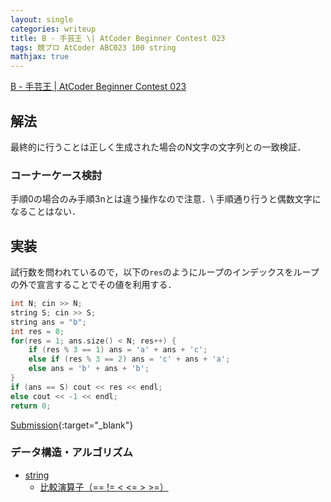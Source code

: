 ```yaml
---
layout: single
categories: writeup
title: B - 手芸王 \| AtCoder Beginner Contest 023
tags: 競プロ AtCoder ABC023 100 string
mathjax: true
---
```


[B - 手芸王 \| AtCoder Beginner Contest 023](https://beta.atcoder.jp/contests/abc023/tasks/abc023_b)

## 解法
最終的に行うことは正しく生成された場合のN文字の文字列との一致検証．
### コーナーケース検討
手順0の場合のみ手順3nとは違う操作なので注意．\\
手順通り行うと偶数文字になることはない．
## 実装
試行数を問われているので，以下の`res`のようにループのインデックスをループの外で宣言することでその値を利用する．
```cpp
int N; cin >> N;
string S; cin >> S;
string ans = "b";
int res = 0;
for(res = 1; ans.size() < N; res++) {
    if (res % 3 == 1) ans = 'a' + ans + 'c';
    else if (res % 3 == 2) ans = 'c' + ans + 'a';
    else ans = 'b' + ans + 'b';
}
if (ans == S) cout << res << endl;
else cout << -1 << endl;
return 0;
```
[Submission](https://beta.atcoder.jp/contests/abc023/submissions/3088066){:target="_blank"}

### データ構造・アルゴリズム
- [string](http://www.cplusplus.com/reference/string/string/)
    - [比較演算子（== != < <= > >=）](http://www.cplusplus.com/reference/string/string/operators/)